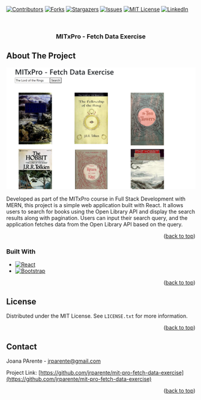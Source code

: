 <a name="readme-top"></a>

[![Contributors][contributors-shield]][contributors-url]
[![Forks][forks-shield]][forks-url]
[![Stargazers][stars-shield]][stars-url]
[![Issues][issues-shield]][issues-url]
[![MIT License][license-shield]][license-url]
[![LinkedIn][linkedin-shield]][linkedin-url]

<!-- PROJECT LOGO -->
<br />
<div align="center">

<h3 align="center">MITxPro - Fetch Data Exercise</h3>

</div>

## About The Project

![Product Name Screen Shot][product-screenshot]

Developed as part of the MITxPro course in Full Stack Development with MERN, this project is a simple web application built with React. It allows users to search for books using the Open Library API and display the search results along with pagination. Users can input their search query, and the application fetches data from the Open Library API based on the query.

<p align="right">(<a href="#readme-top">back to top</a>)</p>

### Built With

- [![React][React.js]][React-url]
- [![Bootstrap][Bootstrap.com]][Bootstrap-url]

<p align="right">(<a href="#readme-top">back to top</a>)</p>

## License

Distributed under the MIT License. See `LICENSE.txt` for more information.

<p align="right">(<a href="#readme-top">back to top</a>)</p>

## Contact

Joana PArente - jrparente@gmail.com

Project Link: [https://github.com/jrparente/mit-pro-fetch-data-exercise](https://github.com/jrparente/mit-pro-fetch-data-exercise)

<p align="right">(<a href="#readme-top">back to top</a>)</p>

<!-- MARKDOWN LINKS & IMAGES -->
<!-- https://www.markdownguide.org/basic-syntax/#reference-style-links -->

[contributors-shield]: https://img.shields.io/github/contributors/jrparente/mit-pro-fetch-data-exercise.svg?style=for-the-badge
[contributors-url]: https://github.com/jrparente/mit-pro-fetch-data-exercise/graphs/contributors
[forks-shield]: https://img.shields.io/github/forks/jrparente/mit-pro-fetch-data-exercise.svg?style=for-the-badge
[forks-url]: https://github.com/jrparente/mit-pro-fetch-data-exercise/network/members
[stars-shield]: https://img.shields.io/github/stars/jrparente/mit-pro-fetch-data-exercise.svg?style=for-the-badge
[stars-url]: https://github.com/jrparente/mit-pro-fetch-data-exercise/stargazers
[issues-shield]: https://img.shields.io/github/issues/jrparente/mit-pro-fetch-data-exercise.svg?style=for-the-badge
[issues-url]: https://github.com/jrparente/mit-pro-fetch-data-exercise/issues
[license-shield]: https://img.shields.io/github/license/jrparente/mit-pro-fetch-data-exercise.svg?style=for-the-badge
[license-url]: https://github.com/jrparente/mit-pro-fetch-data-exercise/blob/master/LICENSE.txt
[linkedin-shield]: https://img.shields.io/badge/-LinkedIn-black.svg?style=for-the-badge&logo=linkedin&colorB=555
[linkedin-url]: https://linkedin.com/in/joanaparente
[product-screenshot]: screenshot.png
[React.js]: https://img.shields.io/badge/React-20232A?style=for-the-badge&logo=react&logoColor=61DAFB
[React-url]: https://reactjs.org/
[Bootstrap.com]: https://img.shields.io/badge/Bootstrap-563D7C?style=for-the-badge&logo=bootstrap&logoColor=white
[Bootstrap-url]: https://getbootstrap.com
